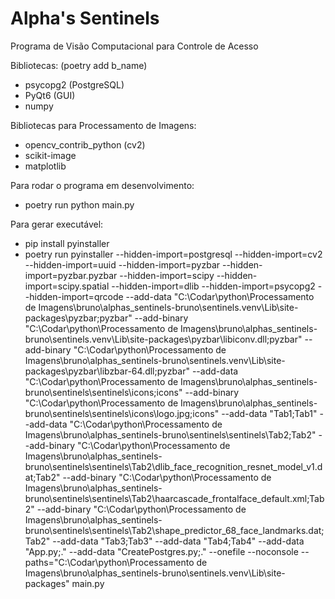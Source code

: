 # Alpha's Sentinels

Programa de Visão Computacional para Controle de Acesso

Bibliotecas: (poetry add b_name)
- psycopg2 (PostgreSQL)
- PyQt6 (GUI)
- numpy

Bibliotecas para Processamento de Imagens:
- opencv_contrib_python (cv2)
- scikit-image
- matplotlib

Para rodar o programa em desenvolvimento:
- poetry run python main.py

Para gerar executável:
- pip install pyinstaller
- poetry run pyinstaller --hidden-import=postgresql --hidden-import=cv2 --hidden-import=uuid --hidden-import=pyzbar --hidden-import=pyzbar.pyzbar --hidden-import=scipy --hidden-import=scipy.spatial --hidden-import=dlib --hidden-import=psycopg2 --hidden-import=qrcode --add-data "C:\Codar\python\Processamento de Imagens\bruno\alphas_sentinels-bruno\sentinels\.venv\Lib\site-packages\pyzbar;pyzbar" --add-binary "C:\Codar\python\Processamento de Imagens\bruno\alphas_sentinels-bruno\sentinels\.venv\Lib\site-packages\pyzbar\libiconv.dll;pyzbar" --add-binary "C:\Codar\python\Processamento de Imagens\bruno\alphas_sentinels-bruno\sentinels\.venv\Lib\site-packages\pyzbar\libzbar-64.dll;pyzbar" --add-data "C:\Codar\python\Processamento de Imagens\bruno\alphas_sentinels-bruno\sentinels\sentinels\icons;icons" --add-binary "C:\Codar\python\Processamento de Imagens\bruno\alphas_sentinels-bruno\sentinels\sentinels\icons\logo.jpg;icons" --add-data "Tab1;Tab1" --add-data "C:\Codar\python\Processamento de Imagens\bruno\alphas_sentinels-bruno\sentinels\sentinels\Tab2;Tab2" --add-binary "C:\Codar\python\Processamento de Imagens\bruno\alphas_sentinels-bruno\sentinels\sentinels\Tab2\dlib_face_recognition_resnet_model_v1.dat;Tab2" --add-binary "C:\Codar\python\Processamento de Imagens\bruno\alphas_sentinels-bruno\sentinels\sentinels\Tab2\haarcascade_frontalface_default.xml;Tab2" --add-binary "C:\Codar\python\Processamento de Imagens\bruno\alphas_sentinels-bruno\sentinels\sentinels\Tab2\shape_predictor_68_face_landmarks.dat;Tab2" --add-data "Tab3;Tab3" --add-data "Tab4;Tab4" --add-data "App.py;." --add-data "CreatePostgres.py;." --onefile --noconsole --paths="C:\Codar\python\Processamento de Imagens\bruno\alphas_sentinels-bruno\sentinels\.venv\Lib\site-packages" main.py

